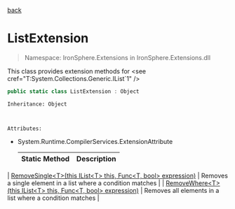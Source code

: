 ﻿[back](/IronSphere.Extensions/types)

# ListExtension

> Namespace: IronSphere.Extensions in  IronSphere.Extensions.dll

This class provides extension methods for &lt;see cref=&quot;T:System.Collections.Generic.IList`1&quot; /&gt;

```csharp
public static class ListExtension : Object
```
    Inheritance: Object


    
    Attributes:
        
* System.Runtime.CompilerServices.ExtensionAttribute




    | Static Method | Description |
    | --- | --- |
| [RemoveSingle&lt;T&gt;(this IList&lt;T&gt; this, Func&lt;T, bool&gt; expression)](ListExtension_RemoveSingle-T-(IList-T-,Func-T,Boolean-)) | Removes a single element in a list where a condition matches |
| [RemoveWhere&lt;T&gt;(this IList&lt;T&gt; this, Func&lt;T, bool&gt; expression)](ListExtension_RemoveWhere-T-(IList-T-,Func-T,Boolean-)) | Removes all elements in a list where a condition matches |
